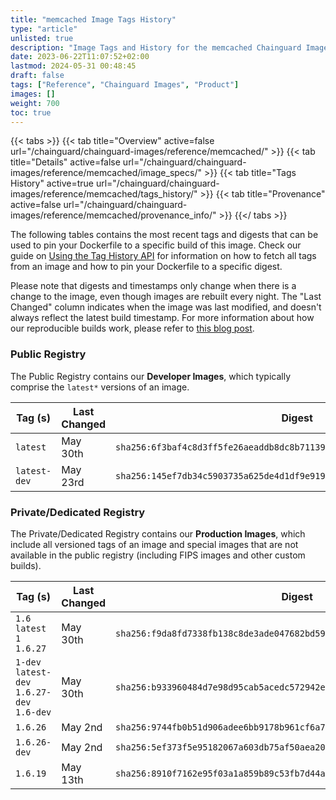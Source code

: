 ```yaml
---
title: "memcached Image Tags History"
type: "article"
unlisted: true
description: "Image Tags and History for the memcached Chainguard Image"
date: 2023-06-22T11:07:52+02:00
lastmod: 2024-05-31 00:48:45
draft: false
tags: ["Reference", "Chainguard Images", "Product"]
images: []
weight: 700
toc: true
---
```


{{< tabs >}}
{{< tab title="Overview" active=false url="/chainguard/chainguard-images/reference/memcached/" >}}
{{< tab title="Details" active=false url="/chainguard/chainguard-images/reference/memcached/image_specs/" >}}
{{< tab title="Tags History" active=true url="/chainguard/chainguard-images/reference/memcached/tags_history/" >}}
{{< tab title="Provenance" active=false url="/chainguard/chainguard-images/reference/memcached/provenance_info/" >}}
{{</ tabs >}}

The following tables contains the most recent tags and digests that can be used to pin your Dockerfile to a specific build of this image. Check our guide on [Using the Tag History API](/chainguard/chainguard-images/using-the-tag-history-api/) for information on how to fetch all tags from an image and how to pin your Dockerfile to a specific digest.

Please note that digests and timestamps only change when there is a change to the image, even though images are rebuilt every night. The "Last Changed" column indicates when the image was last modified, and doesn't always reflect the latest build timestamp. For more information about how our reproducible builds work, please refer to [this blog post](https://www.chainguard.dev/unchained/reproducing-chainguards-reproducible-image-builds).

### Public Registry
The Public Registry contains our **Developer Images**, which typically comprise the `latest*` versions of an image.

| Tag (s)       | Last Changed | Digest                                                                    |
|---------------|--------------|---------------------------------------------------------------------------|
|  `latest`     | May 30th     | `sha256:6f3baf4c8d3ff5fe26aeaddb8dc8b711391a8e56992bd2508829a93c1bb047e6` |
|  `latest-dev` | May 23rd     | `sha256:145ef7db34c5903735a625de4d1df9e9196ca32875b72087ec2229be012a9541` |


### Private/Dedicated Registry
The Private/Dedicated Registry contains our **Production Images**, which include all versioned tags of an image and special images that are not available in the public registry (including FIPS images and other custom builds).

| Tag (s)                                      | Last Changed | Digest                                                                    |
|----------------------------------------------|--------------|---------------------------------------------------------------------------|
|  `1.6` `latest` `1` `1.6.27`                 | May 30th     | `sha256:f9da8fd7338fb138c8de3ade047682bd59e06e68dc3336c5a680f5ccd3f41e67` |
|  `1-dev` `latest-dev` `1.6.27-dev` `1.6-dev` | May 30th     | `sha256:b933960484d7e98d95cab5acedc572942e97da3c14156c8b9caf6e3f118f1944` |
|  `1.6.26`                                    | May 2nd      | `sha256:9744fb0b51d906adee6bb9178b961cf6a7c785521a1f19421654ea379bfb9ae4` |
|  `1.6.26-dev`                                | May 2nd      | `sha256:5ef373f5e95182067a603db75af50aea20ee8b6c657f85f6643ee72a46609ad5` |
|  `1.6.19`                                    | May 13th     | `sha256:8910f7162e95f03a1a859b89c53fb7d44a0d7674d1018ad2850e480dd70ab816` |

